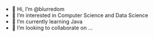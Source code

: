 - 👋 Hi, I’m @blurredom
- 👀 I’m interested in Computer Science and Data Science  
- 🌱 I’m currently learning Java
- 💞️ I’m looking to collaborate on ...
<!---
blurredom/blurredom is a ✨ special ✨ repository because its `README.md` (this file) appears on your GitHub profile.
You can click the Preview link to take a look at your changes.
--->
